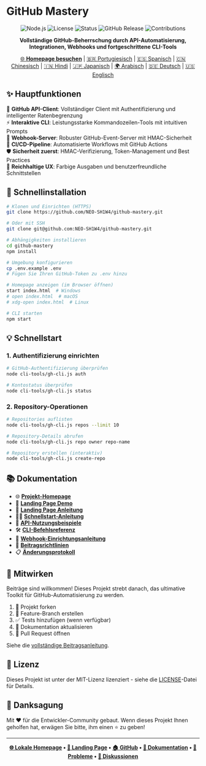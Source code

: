 # GitHub Mastery

<div align="center">

![Node.js](https://img.shields.io/badge/node.js-v18+-green.svg)
![License](https://img.shields.io/badge/license-MIT-blue.svg)
![Status](https://img.shields.io/badge/status-stable-brightgreen.svg)
![GitHub Release](https://img.shields.io/badge/release-v1.1.0-orange.svg)
![Contributions](https://img.shields.io/badge/contributions-welcome-brightgreen.svg)

**Vollständige GitHub-Beherrschung durch API-Automatisierung, Integrationen, Webhooks und fortgeschrittene CLI-Tools**

[🌐 **Homepage besuchen**](https://neo-sh1w4.github.io/github_mastery/) | [🇧🇷 Portugiesisch](../pt-br/README.md) | [🇪🇸 Spanisch](../es/README.md) | [🇨🇳 Chinesisch](../zh/README.md) | [🇮🇳 Hindi](../hi/README.md) | [🇯🇵 Japanisch](../ja/README.md) | [🌍 Arabisch](../ar/README.md) | [🇩🇪 Deutsch](./README.md) | [🇺🇸 Englisch](../../README.md)

</div>

## ✨ Hauptfunktionen

🔌 **GitHub API-Client**: Vollständiger Client mit Authentifizierung und intelligenter Ratenbegrenzung  
⚡ **Interaktive CLI**: Leistungsstarke Kommandozeilen-Tools mit intuitiven Prompts  
🔗 **Webhook-Server**: Robuster GitHub-Event-Server mit HMAC-Sicherheit  
🔄 **CI/CD-Pipeline**: Automatisierte Workflows mit GitHub Actions  
🛡️ **Sicherheit zuerst**: HMAC-Verifizierung, Token-Management und Best Practices  
🎨 **Reichhaltige UX**: Farbige Ausgaben und benutzerfreundliche Schnittstellen

## 🚀 Schnellinstallation

```bash
# Klonen und Einrichten (HTTPS)
git clone https://github.com/NEO-SH1W4/github-mastery.git

# Oder mit SSH
git clone git@github.com:NEO-SH1W4/github-mastery.git

# Abhängigkeiten installieren
cd github-mastery
npm install

# Umgebung konfigurieren
cp .env.example .env
# Fügen Sie Ihren GitHub-Token zu .env hinzu

# Homepage anzeigen (im Browser öffnen)
start index.html  # Windows
# open index.html  # macOS
# xdg-open index.html  # Linux

# CLI starten
npm start
```

## 💡 Schnellstart

### 1. Authentifizierung einrichten

```bash
# GitHub-Authentifizierung überprüfen
node cli-tools/gh-cli.js auth

# Kontostatus überprüfen
node cli-tools/gh-cli.js status
```

### 2. Repository-Operationen

```bash
# Repositories auflisten
node cli-tools/gh-cli.js repos --limit 10

# Repository-Details abrufen
node cli-tools/gh-cli.js repo owner repo-name

# Repository erstellen (interaktiv)
node cli-tools/gh-cli.js create-repo
```

## 📚 Dokumentation

- 🌐 [**Projekt-Homepage**](../../index.html)
- 🎯 [**Landing Page Demo**](https://neo-sh1w4.github.io/github_mastery/)
- 📖 [**Landing Page Anleitung**](../../LANDING_PAGE.md)
- 🏃‍♂️ [**Schnellstart-Anleitung**](./QUICKSTART.md)
- 🔌 [**API-Nutzungsbeispiele**](../../examples/)
- 🛠️ [**CLI-Befehlsreferenz**](./CLI.md)
- 🔗 [**Webhook-Einrichtungsanleitung**](./WEBHOOKS.md)
- 🤝 [**Beitragsrichtlinien**](../../CONTRIBUTING.md)
- 📋 [**Änderungsprotokoll**](../../CHANGELOG.md)

## 🤝 Mitwirken

Beiträge sind willkommen! Dieses Projekt strebt danach, das ultimative Toolkit für GitHub-Automatisierung zu werden.

1. 🍴 Projekt forken
2. 🌟 Feature-Branch erstellen
3. ✅ Tests hinzufügen (wenn verfügbar)
4. 📝 Dokumentation aktualisieren
5. 🚀 Pull Request öffnen

Siehe die [vollständige Beitragsanleitung](../../CONTRIBUTING.md).

## 📜 Lizenz

Dieses Projekt ist unter der MIT-Lizenz lizenziert - siehe die [LICENSE](../../LICENSE)-Datei für Details.

## 🌟 Danksagung

Mit ❤️ für die Entwickler-Community gebaut. Wenn dieses Projekt Ihnen geholfen hat, erwägen Sie bitte, ihm einen ⭐ zu geben!

---

<div align="center">

**[🌐 Lokale Homepage](../../index.html) • [🎯 Landing Page](https://neo-sh1w4.github.io/github_mastery/) • [🏠 GitHub](https://github.com/NEO-SH1W4/github-mastery) • [📖 Dokumentation](https://github.com/NEO-SH1W4/github-mastery#readme) • [🐛 Probleme](https://github.com/NEO-SH1W4/github-mastery/issues) • [💬 Diskussionen](https://github.com/NEO-SH1W4/github-mastery/discussions)**

</div>
